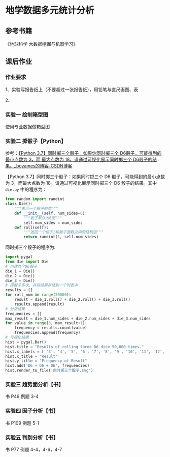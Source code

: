 # 地学数据多元统计分析



## 参考书籍

《地球科学 大数据挖掘与机器学习》



## 课后作业

### 作业要求

1、实验写报告纸上（不要超过一张报告纸），用铅笔与直尺画图、表

2、

### 实验一 绘制箱型图

使用专业数据做箱型图



### 实验二 掷骰子【Python】

参考：[【Python 3.7】同时掷三个骰子：如果你同时掷三个 D6骰子，可能得到的最小点数为 3，而 最大点数为 18。请通过可视化展示同时掷三个 D6骰子的结果。_boyames的博客-CSDN博客](https://blog.csdn.net/boyames/article/details/91491550)

【Python 3.7】同时掷三个骰子：如果同时掷三个 D6 骰子，可能得到的最小点数为 3，而最大点数为 18。请通过可视化展示同时掷三个 D6 骰子的结果。其中 `die.py` 中的程序为：

```python
from random import randint
class Die():
    """表示一个骰子的类"""
    def __init__(self, num_sides=6):
        """骰子默认为6面"""
        self.num_sides = num_sides
    def roll(self):
        """返回一个位于1和骰子面数之间的随机值"""
        return randint(1, self.num_sides)
```

同时掷三个骰子的程序为:

```python
import pygal
from die import Die
# 创建两个D6骰子
die_1 = Die()
die_2 = Die()
die_3 = Die()
# 掷骰子多次，并将结果存储到一个列表中
results = []
for roll_num in range(50000):
    result = die_1.roll() + die_2.roll() + die_3.roll()
    results.append(result)
# 分析结果
frequencies = []
max_result = die_1.num_sides + die_2.num_sides + die_3.num_sides
for value in range(3, max_result+1):
    frequency = results.count(value)
    frequencies.append(frequency)
# 可视化结果
hist = pygal.Bar()
hist.title = "Results of rolling three D6 dice 50,000 times."
hist.x_labels = [ '3', '4', '5', '6', '7', '8', '9', '10', '11', '12','13','14','15','16','17','18']
hist.x_title = "Result"
hist.y_title = "Frequency of Result"
hist.add('D6 + D6 + D6', frequencies)
hist.render_to_file('同时掷三个骰子.svg')
```



### 实验三 趋势面分析【书】

书 P49 例题 3-4



### 实验四 因子分析【书】

书 P109 例题 5-1



### 实验五 判别分析【书】

书 P77 例题 4-4，4-6，4-7